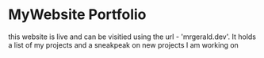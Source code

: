 # MyWebsite Portfolio
 this website is live and can be visitied using the url - 'mrgerald.dev'. It holds a list of my projects and a sneakpeak on new projects I am working on
